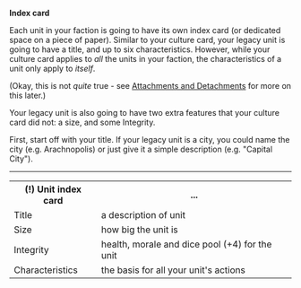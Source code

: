 


**Index card**

Each unit in your faction is going to have its own index card (or dedicated space on a piece of paper).  Similar to your culture card, your legacy unit is going to have a title, and up to six characteristics.  However, while your culture card applies to _all_ the units in your faction, the characteristics of a unit only apply to _itself_.  

(Okay, this is not _quite_ true - see [Attachments and Detachments](/rpg_detach.html) for more on this later.)

Your legacy unit is also going to have two extra features that your culture card did not: a size, and some Integrity.

First, start off with your title.  If your legacy unit is a city, you could name the city (e.g. Arachnopolis) or just give it a simple description (e.g. "Capital City").

---

<table>
  <tr>
    <th>(!) Unit index card</th>
    <th>...</th>
      </tr>
    <tr>
    <td>Title</td>
    <td>a description of unit</td>
      </tr>
    <tr>
    <td>Size</td>
    <td>how big the unit is</td>
      </tr>
    <tr>
    <td>Integrity</td>
    <td>health, morale and dice pool (+4) for the unit</td>
      </tr>
    <tr>
    <td>Characteristics</td>
    <td>the basis for all your unit's actions</td>
      </tr>

  </table>